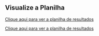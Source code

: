 ## Visualize a Planilha
[Clique aqui para ver a planilha de resultados](Marcia520/planilhas-com-IA/blob/main/output/Controle%20financeiro2.csv)

[Clique aqui para ver a planilha de resultados](caminho/para/seu/arquivo.csv)
